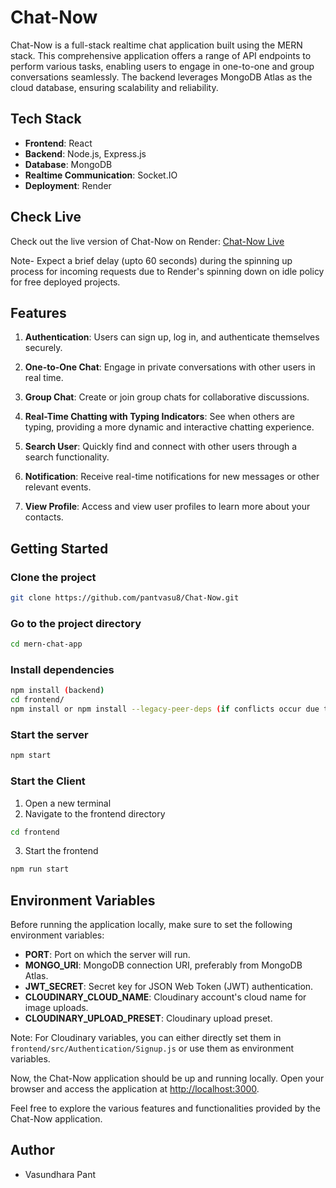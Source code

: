 # Chat-Now 

Chat-Now is a full-stack realtime chat application built using the MERN stack. This comprehensive application offers a range of API endpoints to perform various tasks, enabling users to engage in one-to-one and group conversations seamlessly. The backend leverages MongoDB Atlas as the cloud database, ensuring scalability and reliability.

## Tech Stack

- **Frontend**: React
- **Backend**: Node.js, Express.js
- **Database**: MongoDB
- **Realtime Communication**: Socket.IO
- **Deployment**: Render

## Check Live

Check out the live version of Chat-Now on Render: [Chat-Now Live](https://chat-now-i1et.onrender.com/)

Note- Expect a brief delay (upto 60 seconds) during the spinning up process for incoming requests due to Render's spinning down on idle policy for free deployed projects.

## Features

1. **Authentication**: Users can sign up, log in, and authenticate themselves securely.

2. **One-to-One Chat**: Engage in private conversations with other users in real time.

3. **Group Chat**: Create or join group chats for collaborative discussions.

4. **Real-Time Chatting with Typing Indicators**: See when others are typing, providing a more dynamic and interactive chatting experience.

5. **Search User**: Quickly find and connect with other users through a search functionality.

6. **Notification**: Receive real-time notifications for new messages or other relevant events.

7. **View Profile**: Access and view user profiles to learn more about your contacts.

## Getting Started

### Clone the project

```bash
git clone https://github.com/pantvasu8/Chat-Now.git
```

### Go to the project directory

```bash
cd mern-chat-app
```

### Install dependencies

```bash
npm install (backend)
cd frontend/
npm install or npm install --legacy-peer-deps (if conflicts occur due to peer dependencies- frontend )
```

### Start the server

```bash
npm start
```

### Start the Client

1. Open a new terminal
2. Navigate to the frontend directory

```bash
cd frontend
```

3. Start the frontend

```bash
npm run start
```

## Environment Variables

Before running the application locally, make sure to set the following environment variables:

- **PORT**: Port on which the server will run.
- **MONGO_URI**: MongoDB connection URI, preferably from MongoDB Atlas.
- **JWT_SECRET**: Secret key for JSON Web Token (JWT) authentication.
- **CLOUDINARY_CLOUD_NAME**: Cloudinary account's cloud name for image uploads.
- **CLOUDINARY_UPLOAD_PRESET**: Cloudinary upload preset.

Note: For Cloudinary variables, you can either directly set them in `frontend/src/Authentication/Signup.js` or use them as environment variables.


Now, the Chat-Now application should be up and running locally. Open your browser and access the application at [http://localhost:3000](http://localhost:3000).

Feel free to explore the various features and functionalities provided by the Chat-Now application.


## Author

- Vasundhara Pant
